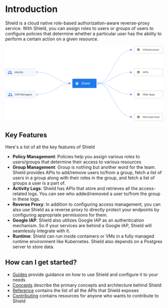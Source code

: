 # Introduction

Shield is a cloud native role-based authorization-aware reverse-proxy service. With Shield, you can assign roles to users or groups of users to configure policies that determine whether a particular user has the ability to perform a certain action on a given resource.

![](.gitbook/assets/overview.svg)

## Key Features

Here's a list of all the key features of Shield

* **Policy Management**: Policies help you assign various roles to users/groups that determine their access to various resources
* **Group Management**: Group is nothing but another word for the team. Shield provides APIs to add/remove users to/from a group, fetch a list of users in a group along with their roles in the group, and fetch a list of groups a user is a part of.
* **Activity Logs**: Shield has APIs that store and retrieves all the access-related logs. You can see who added/removed a user to/from the group in these logs.
* **Reverse Proxy**: In addition to configuring access management, you can also use Shield as a reverse proxy to directly protect your endpoints by configuring appropriate permissions for them.
* **Google IAP**: Shield also utilizes Google IAP as an authentication mechanism. So if your services are behind a Google IAP, Shield will seamlessly integrate with it.
* **Runtime**: Shield can run inside containers or VMs in a fully managed runtime environment like Kubernetes. Shield also depends on a Postgres server to store data.

## How can I get started?

* [Guides](concepts/architecture.md) provide guidance on how to use Shield and configure it to your needs
* [Concepts](https://github.com/odpf/shield/tree/be9df778d67ff372514d28f74ce33e581d09ca47/docs/concepts/casbin.md) describe the primary concepts and architecture behind Shield
* [Reference](./) contains the list of all the APIs that Shield exposes
* [Contributing](contribute/contribution.md) contains resources for anyone who wants to contribute to Shield

